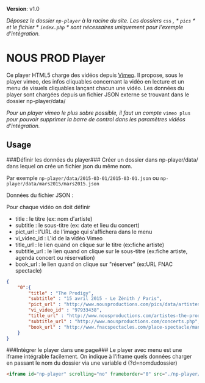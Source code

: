 **Version**: v1.0

*Déposez le dossier `np-player` à la racine du site. Les dossiers* `css` *, * `pics` * et le fichier * `index.php` * sont nécessaires uniquement pour l'exemple d'intégration.*

NOUS PROD Player
==========================
Ce player HTML5 charge des vidéos depuis [Vimeo](https://vimeo.com/).
Il propose, sous le player vimeo, des infos cliquables concernant la vidéo en lecture  et un menu de visuels cliquables lançant chacun une vidéo. 
Les données du player sont chargées depuis un fichier JSON externe se trouvant dans le dossier np-player/data/

*Pour un player vimeo le plus sobre possible, 
il faut un compte* `vimeo plus` *pour pouvoir supprimer la barre de control
dans les paramètres vidéos d'intégration.*

## Usage ##

###Définir les données du player###
Créer un dossier dans np-player/data/ dans lequel on crée un fichier json du même nom.

Par exemple 
`np-player/data/2015-03-01/2015-03-01.json`
ou
`np-player/data/mars2015/mars2015.json`



Données du fichier JSON :

Pour chaque vidéo on doit définir

-   title : le titre (ex: nom d'artiste)
-   subtitle : le sous-titre (ex: date et lieu du concert)
-   pict_url : l'URL de l'image qui s'affichera dans le menu
-   vi_video_id : L'id de la vidéo Vimeo
-   title_url : le lien quand on clique sur le titre (ex:fiche artiste)
-   subtitle_url : le lien quand on clique sur le sous-titre (ex:fiche artiste, agenda concert ou réservation)
-   book_url : le lien quand on clique sur "réserver" (ex:URL FNAC spectacle)

```json
{
    "0":{
		"title" : "The Prodigy",
		"subtitle" : "15 avril 2015 - Le Zénith / Paris",
		"pict_url" : "http://www.nousproductions.com/pics/data/artistes/photoBios/413-230x230.jpg",
		"vi_video_id" : "97933438",
		"title_url" : "http://www.nousproductions.com/artistes-the-prodigy,363.php",
		"subtitle_url" : "http://www.nousproductions.com/concerts.php",
		"book_url" : "http://www.fnacspectacles.com/place-spectacle/manifestation/Musique-electronique-THE-PRODIGY-ZPPRO.htm#/disponibilite/2fcf7dd8c0a8280b415df6c424781265/normale"
	}
}
```


###Intégrer le player dans une page###
Le player avec menu est une iframe intégrable facilement. On indique à l'iframe quels données charger en passant le nom du dossier via une variable d (?d=nomdudossier)
```html
<iframe id="np-player" scrolling="no" frameborder="0" src="./np-player/iframe/np-player.php?d=2015-03-01" width="592" height="506"></iframe>
```

